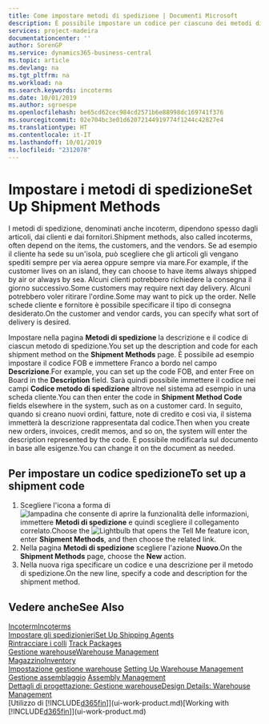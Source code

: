 ```yaml
---
title: Come impostare metodi di spedizione | Documenti Microsoft
description: È possibile impostare un codice per ciascuno dei metodi di spedizione offerti e immettere informazioni relative a ognuno di essi.
services: project-madeira
documentationcenter: ''
author: SorenGP
ms.service: dynamics365-business-central
ms.topic: article
ms.devlang: na
ms.tgt_pltfrm: na
ms.workload: na
ms.search.keywords: incoterms
ms.date: 10/01/2019
ms.author: sgroespe
ms.openlocfilehash: be65cd62cec984cd2571b6e88998dc169741f376
ms.sourcegitcommit: 02e704bc3e01d62072144919774f1244c42827e4
ms.translationtype: HT
ms.contentlocale: it-IT
ms.lasthandoff: 10/01/2019
ms.locfileid: "2312078"
---
```

# <a name="set-up-shipment-methods"></a><span data-ttu-id="5035f-103">Impostare i metodi di spedizione</span><span class="sxs-lookup"><span data-stu-id="5035f-103">Set Up Shipment Methods</span></span>
<span data-ttu-id="5035f-104">I metodi di spedizione, denominati anche incoterm, dipendono spesso dagli articoli, dai clienti e dai fornitori.</span><span class="sxs-lookup"><span data-stu-id="5035f-104">Shipment methods, also called incoterms, often depend on the items, the customers, and the vendors.</span></span> <span data-ttu-id="5035f-105">Se ad esempio il cliente ha sede su un'isola, può scegliere che gli articoli gli vengano spediti sempre per via aerea oppure sempre via mare.</span><span class="sxs-lookup"><span data-stu-id="5035f-105">For example, if the customer lives on an island, they can choose to have items always shipped by air or always by sea.</span></span> <span data-ttu-id="5035f-106">Alcuni clienti potrebbero richiedere la consegna il giorno successivo.</span><span class="sxs-lookup"><span data-stu-id="5035f-106">Some customers may require next day delivery.</span></span> <span data-ttu-id="5035f-107">Alcuni potrebbero voler ritirare l'ordine.</span><span class="sxs-lookup"><span data-stu-id="5035f-107">Some may want to pick up the order.</span></span> <span data-ttu-id="5035f-108">Nelle schede cliente e fornitore è possibile specificare il tipo di consegna desiderato.</span><span class="sxs-lookup"><span data-stu-id="5035f-108">On the customer and vendor cards, you can specify what sort of delivery is desired.</span></span>

<span data-ttu-id="5035f-109">Impostare nella pagina **Metodi di spedizione** la descrizione e il codice di ciascun metodo di spedizione.</span><span class="sxs-lookup"><span data-stu-id="5035f-109">You set up the description and code for each shipment method on the **Shipment Methods** page.</span></span> <span data-ttu-id="5035f-110">È possibile ad esempio impostare il codice FOB e immettere Franco a bordo nel campo **Descrizione**.</span><span class="sxs-lookup"><span data-stu-id="5035f-110">For example, you can set up the code FOB, and enter Free on Board in the **Description** field.</span></span> <span data-ttu-id="5035f-111">Sarà quindi possibile immettere il codice nei campi **Codice metodo di spedizione** altrove nel sistema ad esempio in una scheda cliente.</span><span class="sxs-lookup"><span data-stu-id="5035f-111">You can then enter the code in **Shipment Method Code** fields elsewhere in the system, such as on a customer card.</span></span> <span data-ttu-id="5035f-112">In seguito, quando si creano nuovi ordini, fatture, note di credito e così via, il sistema immetterà la descrizione rappresentata dal codice.</span><span class="sxs-lookup"><span data-stu-id="5035f-112">Then when you create new orders, invoices, credit memos, and so on, the system will enter the description represented by the code.</span></span> <span data-ttu-id="5035f-113">È possibile modificarla sul documento in base alle esigenze.</span><span class="sxs-lookup"><span data-stu-id="5035f-113">You can change it on the document as needed.</span></span>

## <a name="to-set-up-a-shipment-code"></a><span data-ttu-id="5035f-114">Per impostare un codice spedizione</span><span class="sxs-lookup"><span data-stu-id="5035f-114">To set up a shipment code</span></span>
1. <span data-ttu-id="5035f-115">Scegliere l'icona a forma di ![lampadina che consente di aprire la funzionalità delle informazioni](media/ui-search/search_small.png "Informazioni sull'operazione che si desidera eseguire"), immettere **Metodi di spedizione** e quindi scegliere il collegamento correlato.</span><span class="sxs-lookup"><span data-stu-id="5035f-115">Choose the ![Lightbulb that opens the Tell Me feature](media/ui-search/search_small.png "Tell me what you want to do") icon, enter **Shipment Methods**, and then choose the related link.</span></span>
2. <span data-ttu-id="5035f-116">Nella pagina **Metodi di spedizione** scegliere l'azione **Nuovo**.</span><span class="sxs-lookup"><span data-stu-id="5035f-116">On the **Shipment Methods** page, choose the **New** action.</span></span>
3. <span data-ttu-id="5035f-117">Nella nuova riga specificare un codice e una descrizione per il metodo di spedizione.</span><span class="sxs-lookup"><span data-stu-id="5035f-117">On the new line, specify a code and description for the shipment method.</span></span>

## <a name="see-also"></a><span data-ttu-id="5035f-118">Vedere anche</span><span class="sxs-lookup"><span data-stu-id="5035f-118">See Also</span></span>
[<span data-ttu-id="5035f-119">Incoterm</span><span class="sxs-lookup"><span data-stu-id="5035f-119">Incoterms</span></span>](https://iccwbo.org/resources-for-business/incoterms-rules)  
[<span data-ttu-id="5035f-120">Impostare gli spedizionieri</span><span class="sxs-lookup"><span data-stu-id="5035f-120">Set Up Shipping Agents</span></span>](sales-how-to-set-up-shipping-agents.md)  
<span data-ttu-id="5035f-121">[Rintracciare i colli](sales-how-track-packages.md)  </span><span class="sxs-lookup"><span data-stu-id="5035f-121">[Track Packages](sales-how-track-packages.md)  </span></span>  
[<span data-ttu-id="5035f-122">Gestione warehouse</span><span class="sxs-lookup"><span data-stu-id="5035f-122">Warehouse Management</span></span>](warehouse-manage-warehouse.md)  
[<span data-ttu-id="5035f-123">Magazzino</span><span class="sxs-lookup"><span data-stu-id="5035f-123">Inventory</span></span>](inventory-manage-inventory.md)  
<span data-ttu-id="5035f-124">[Impostazione gestione warehouse](warehouse-setup-warehouse.md)   </span><span class="sxs-lookup"><span data-stu-id="5035f-124">[Setting Up Warehouse Management](warehouse-setup-warehouse.md)   </span></span>  
<span data-ttu-id="5035f-125">[Gestione assemblaggio](assembly-assemble-items.md)  </span><span class="sxs-lookup"><span data-stu-id="5035f-125">[Assembly Management](assembly-assemble-items.md)  </span></span>  
[<span data-ttu-id="5035f-126">Dettagli di progettazione: Gestione warehouse</span><span class="sxs-lookup"><span data-stu-id="5035f-126">Design Details: Warehouse Management</span></span>](design-details-warehouse-management.md)  
<span data-ttu-id="5035f-127">[Utilizzo di [!INCLUDE[d365fin](includes/d365fin_md.md)]](ui-work-product.md)</span><span class="sxs-lookup"><span data-stu-id="5035f-127">[Working with [!INCLUDE[d365fin](includes/d365fin_md.md)]](ui-work-product.md)</span></span>  
